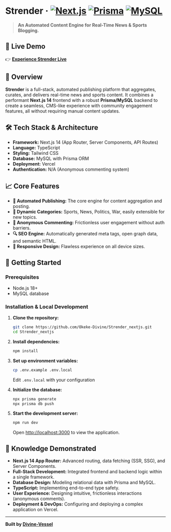 # Strender · [![Next.js](https://img.shields.io/badge/Next.js-14-000000?style=flat&logo=next.js)](https://nextjs.org) [![Prisma](https://img.shields.io/badge/Prisma-5.0-2D3748?style=flat&logo=prisma)](https://prisma.io) [![MySQL](https://img.shields.io/badge/MySQL-8.0-4479A1?style=flat&logo=mysql)](https://mysql.com)

> **An Automated Content Engine for Real-Time News & Sports Blogging.**

## 🚀 Live Demo
👉 **[Experience Strender Live](https://strender.okekedivine.com.ng)**

## 📖 Overview
**Strender** is a full-stack, automated publishing platform that aggregates, curates, and delivers real-time news and sports content. It combines a performant **Next.js 14** frontend with a robust **Prisma/MySQL** backend to create a seamless, CMS-like experience with community engagement features, all without requiring manual content updates.

## 🛠️ Tech Stack & Architecture
- **Framework:** Next.js 14 (App Router, Server Components, API Routes)
- **Language:** TypeScript
- **Styling:** Tailwind CSS
- **Database:** MySQL with Prisma ORM
- **Deployment:** Vercel
- **Authentication:** N/A (Anonymous commenting system)

## 📈 Core Features
- **🤖 Automated Publishing:** The core engine for content aggregation and posting.
- **📂 Dynamic Categories:** Sports, News, Politics, War, easily extensible for new topics.
- **💬 Anonymous Commenting:** Frictionless user engagement without auth barriers.
- **🔍 SEO Engine:** Automatically generated meta tags, open graph data, and semantic HTML.
- **🎨 Responsive Design:** Flawless experience on all device sizes.

## 🚀 Getting Started

### Prerequisites
- Node.js 18+
- MySQL database

### Installation & Local Development
1.  **Clone the repository:**
    ```bash
    git clone https://github.com/Okeke-Divine/Strender_nextjs.git
    cd Strender_nextjs
    ```

2.  **Install dependencies:**
    ```bash
    npm install
    ```

3.  **Set up environment variables:**
    ```bash
    cp .env.example .env.local
    ```
    Edit `.env.local` with your configuration

4.  **Initialize the database:**
    ```bash
    npx prisma generate
    npx prisma db push
    ```
    
5.  **Start the development server:**
    ```bash
    npm run dev
    ```
    Open [http://localhost:3000](http://localhost:3000) to view the application.

## 🧠 Knowledge Demonstrated
- **Next.js 14 App Router:** Advanced routing, data fetching (SSR, SSG), and Server Components.
- **Full-Stack Development:** Integrated frontend and backend logic within a single framework.
- **Database Design:** Modeling relational data with Prisma and MySQL.
- **TypeScript:** Implementing end-to-end type safety.
- **User Experience:** Designing intuitive, frictionless interactions (anonymous comments).
- **Deployment & DevOps:** Configuring and deploying a complex application on Vercel.

---

**Built by [Divine-Vessel](https://github.com/Okeke-Divine)**

